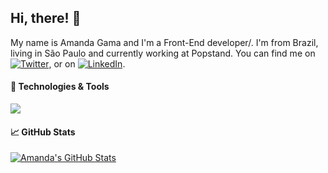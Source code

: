 ## Hi, there! 👋

My name is Amanda Gama and I'm a Front-End developer/. I'm from Brazil, living in São Paulo and currently working at Popstand. You can find me on [![Twitter][1.2]][1],  or on [![LinkedIn][3.2]][3].


#### 🔧 Technologies & Tools

<a href="https://github.com/aoligama/aoligama">
  <img align="center" src="https://github-readme-stats.vercel.app/api/top-langs/?username=aoligama&hide=java,html&title_color=ffffff&text_color=c9cacc&icon_color=2bbc8a&bg_color=1d1f21" />
</a>


#### 📈 GitHub Stats

<a href="https://github.com/aoligama/aoligama">
  <img align="center" src="https://github-readme-stats.vercel.app/api?username=aoligama&show_icons=true&line_height=27&count_private=true&title_color=ffffff&text_color=c9cacc&icon_color=2bbc8a&bg_color=1d1f21" alt="Amanda's GitHub Stats" />
</a>

[1.1]: http://i.imgur.com/tXSoThF.png (twitter icon with padding)
[2.1]: http://i.imgur.com/0o48UoR.png (github icon with padding)
[1.2]: http://i.imgur.com/wWzX9uB.png (twitter icon without padding)
[2.2]: http://i.imgur.com/9I6NRUm.png (github icon without padding)
[3.2]: https://raw.githubusercontent.com/MartinHeinz/MartinHeinz/master/linkedin-3-16.png (LinkedIn icon without padding)
[1]: https://twitter.com/aoligama
[2]: https://github.com/aoligama
[3]: https://www.linkedin.com/in/amanda-oliveira-da-gama-56889a123/


<!-- Resources -->
<!-- Icons: https://simpleicons.org/ -->
<!-- GitHub Stats: https://github.com/anuraghazra/github-readme-stats -->
<!-- Emojis: https://emojipedia.org/emoji/ -->
<!-- HTML Emojis: https://www.fileformat.info/index.htm -->
<!-- Shields: https://shields.io/ -->
<!-- Awesome GitHub Profile README: https://github.com/abhisheknaiidu/awesome-github-profile-readme -->
